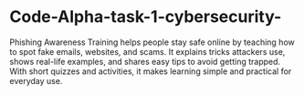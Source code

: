 # Code-Alpha-task-1-cybersecurity-
Phishing Awareness Training helps people stay safe online by teaching how to spot fake emails, websites, and scams. It explains tricks attackers use, shows real-life examples, and shares easy tips to avoid getting trapped. With short quizzes and activities, it makes learning simple and practical for everyday use.
